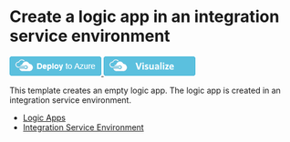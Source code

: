 # Create a logic app in an integration service environment

<a href="https://portal.azure.com/#create/Microsoft.Template/uri/https%3A%2F%2Fraw.githubusercontent.com%2Flaveeshb%2Fazure-tools%2Flaveeshb%2Flogicapp-in-ise%2FTemplates%2Flogic-app-in-integration-service-environment%2Fazuredeploy.json" target="_blank">
    <img src="https://raw.githubusercontent.com/Azure/azure-quickstart-templates/master/1-CONTRIBUTION-GUIDE/images/deploytoazure.png"/>
</a>
<a href="http://armviz.io/#/?load=https%3A%2F%2Fraw.githubusercontent.com%2Flaveeshb%2Fazure-tools%2Flaveeshb%2Flogicapp-in-ise%2FTemplates%2Flogic-app-in-integration-service-environment%2Fazuredeploy.json" target="_blank">
    <img src="https://raw.githubusercontent.com/Azure/azure-quickstart-templates/master/1-CONTRIBUTION-GUIDE/images/visualizebutton.png"/>
</a>

This template creates an empty logic app. The logic app is created in an integration service environment.

- [Logic Apps](https://azure.microsoft.com/services/logic-apps/)
- [Integration Service Environment](https://docs.microsoft.com/en-us/azure/logic-apps/connect-virtual-network-vnet-isolated-environment)

